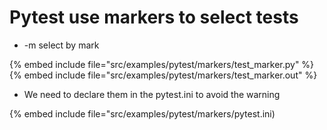 # Pytest use markers to select tests

* -m select by mark

{% embed include file="src/examples/pytest/markers/test_marker.py" %}
{% embed include file="src/examples/pytest/markers/test_marker.out" %}

* We need to declare them in the pytest.ini to avoid the warning

{% embed include file="src/examples/pytest/markers/pytest.ini)


